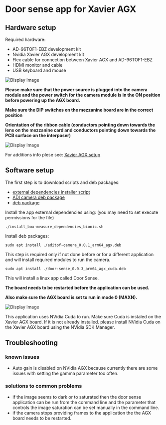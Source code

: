 # Door sense app for Xavier AGX

## Hardware setup
Required hardware:
 - AD-96TOF1-EBZ development kit
 - Nvidia Xavier AGX development kit
 - Flex cable for connection between Xavier AGX and AD-96TOF1-EBZ
 - HDMI monitor and cable
 - USB keyboard and mouse
 
 ![Display Image](https://github.com/robotics-ai/tof_process_public/blob/main/door_sense/Doc/Images/xavier-agx-ad96tof1.jpg)

**Please make sure that the power source is plugged into the camera module and the power switch for the camera module is in the ON position before powering up the AGX board.**

**Make sure the DIP switches on the mezzanine board are in the correct position**

**Orientation of the ribbon cable (conductors pointing down towards the lens on the mezzanine card and conductors pointing down towards the PCB surface on the interposer)**

 ![Display Image](https://github.com/robotics-ai/tof_process_public/blob/main/box_measure/Doc/Images/switches.jpeg)

For additions info plese see: 
[Xavier AGX setup](https://wiki.analog.com/resources/eval/user-guides/ad-96tof1-ebz/ug_xavier_agx)

## Software setup

The first step is to download scripts and deb packages:
- [external dependencies installer script](https://github.com/robotics-ai/tof_process_public/blob/release/door_sense/Xavier-AGX/install_door-sense_dependencies_bionic.sh)
- [ADI camera deb package](https://github.com/robotics-ai/tof_process_public/blob/release/door_sense/Xavier-AGX/aditof-camera_0.0.1_arm64_agx.deb)
- [deb package](https://github.com/robotics-ai/tof_process_public/blob/release/door_sense/Xavier-AGX/door-sense_0.0.3_arm64_agx_cuda.deb)

Install the app external dependencies using: (you may need to set execute permissions for the file)
```
./install_box-measure_dependencies_bionic.sh
```

Install deb packages:
```
sudo apt install ./aditof-camera_0.0.1_arm64_agx.deb
```
This step is required only if not done before or for a different application and will install required modules to run the camera.

```
sudo apt install ./door-sense_0.0.3_arm64_agx_cuda.deb
```
This will install a linux app called Door Sense.

**The board needs to be restarted before the application can be used.**

**Also make sure the AGX board is set to run in mode 0 (MAXN).**

![Display Image](https://github.com/robotics-ai/tof_process_public/blob/main/box_measure/Doc/Images/set_mode.png)

This application uses NVidia Cuda to run. Make sure Cuda is instaled on the Xavier AGX board. If it is not already installed. please install NVidia Cuda on the Xavier AGX board using the NVidia SDK Manager.
 
## Troubleshooting
### known issues
   - Auto gain is disabled on NVidia AGX because currently there are some issues with setting the gamma parameter too often.
### solutions to common problems
   - if the image seems to dark or to saturated then the door sense application can be run from the command line and the parameter that controls the image saturation can be set manually in the command line.
   - if the camera stops providing frames to the application the the AGX board needs to be restarted.
